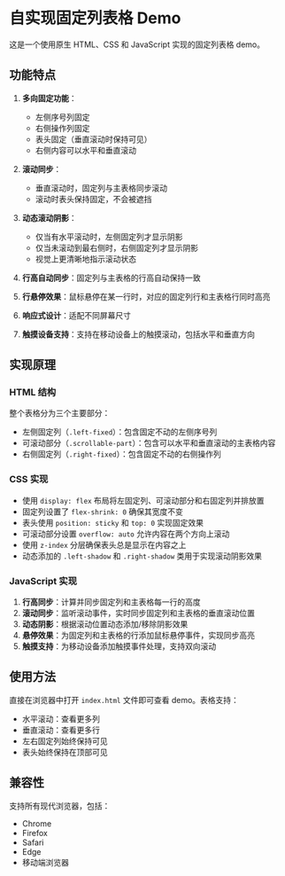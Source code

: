 # 自实现固定列表格 Demo

这是一个使用原生 HTML、CSS 和 JavaScript 实现的固定列表格 demo。

## 功能特点

1. **多向固定功能**：
   - 左侧序号列固定
   - 右侧操作列固定
   - 表头固定（垂直滚动时保持可见）
   - 右侧内容可以水平和垂直滚动

2. **滚动同步**：
   - 垂直滚动时，固定列与主表格同步滚动
   - 滚动时表头保持固定，不会被遮挡

3. **动态滚动阴影**：
   - 仅当有水平滚动时，左侧固定列才显示阴影
   - 仅当未滚动到最右侧时，右侧固定列才显示阴影
   - 视觉上更清晰地指示滚动状态

4. **行高自动同步**：固定列与主表格的行高自动保持一致

5. **行悬停效果**：鼠标悬停在某一行时，对应的固定列行和主表格行同时高亮

6. **响应式设计**：适配不同屏幕尺寸

7. **触摸设备支持**：支持在移动设备上的触摸滚动，包括水平和垂直方向

## 实现原理

### HTML 结构

整个表格分为三个主要部分：
- 左侧固定列（`.left-fixed`）：包含固定不动的左侧序号列
- 可滚动部分（`.scrollable-part`）：包含可以水平和垂直滚动的主表格内容
- 右侧固定列（`.right-fixed`）：包含固定不动的右侧操作列

### CSS 实现

- 使用 `display: flex` 布局将左固定列、可滚动部分和右固定列并排放置
- 固定列设置了 `flex-shrink: 0` 确保其宽度不变
- 表头使用 `position: sticky` 和 `top: 0` 实现固定效果
- 可滚动部分设置 `overflow: auto` 允许内容在两个方向上滚动
- 使用 `z-index` 分层确保表头总是显示在内容之上
- 动态添加的 `.left-shadow` 和 `.right-shadow` 类用于实现滚动阴影效果

### JavaScript 实现

1. **行高同步**：计算并同步固定列和主表格每一行的高度
2. **滚动同步**：监听滚动事件，实时同步固定列和主表格的垂直滚动位置
3. **动态阴影**：根据滚动位置动态添加/移除阴影效果
4. **悬停效果**：为固定列和主表格的行添加鼠标悬停事件，实现同步高亮
5. **触摸支持**：为移动设备添加触摸事件处理，支持双向滚动

## 使用方法

直接在浏览器中打开 `index.html` 文件即可查看 demo。表格支持：
- 水平滚动：查看更多列
- 垂直滚动：查看更多行
- 左右固定列始终保持可见
- 表头始终保持在顶部可见

## 兼容性

支持所有现代浏览器，包括：
- Chrome
- Firefox
- Safari
- Edge
- 移动端浏览器 